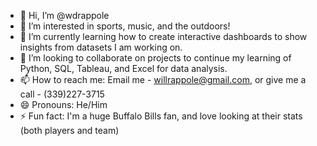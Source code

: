 - 👋 Hi, I’m @wdrappole
- 👀 I’m interested in sports, music, and the outdoors!
- 🌱 I’m currently learning how to create interactive dashboards to show insights from datasets I am working on.
- 💞️ I’m looking to collaborate on projects to continue my learning of Python, SQL, Tableau, and Excel for data analysis.
- 📫 How to reach me: Email me - willrappole@gmail.com, or give me a call - (339)227-3715
- 😄 Pronouns: He/Him
- ⚡ Fun fact: I'm a huge Buffalo Bills fan, and love looking at their stats (both players and team)

<!---
wdrappole/wdrappole is a ✨ special ✨ repository because its `README.md` (this file) appears on your GitHub profile.
You can click the Preview link to take a look at your changes.
--->
